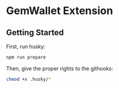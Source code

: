 # GemWallet Extension

## Getting Started

First, run husky:

```bash
npm run prepare
```

Then, give the proper rights to the githooks:

```bash
chmod +x .husky/*
```
